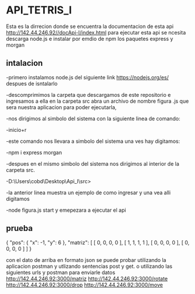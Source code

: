 # API_TETRIS_I
Esta es la dirrecion donde se encuentra la documentacion de esta api http://142.44.246.92//docApi-I/index.html
para ejecutar esta api se ncesita descarga node.js e instalar por emdio de npm los paquetes express y morgan 
 ## intalacion
 -primero instalamos node.js del siguiente link https://nodejs.org/es/ despues de isntalarlo
 
 -descomprimimos la carpeta que descargamos de este repositorio e ingresamos a ella en la carpeta src abra un archivo de nombre figura .js que sera nuestra aplicacion para poder ejecutarla,
 
 -nos dirigimos al simbolo del sistema con la siguiente linea de comando:
 
 -inicio+r 
 
-este comando nos llevara a simbolo del sistema una ves hay digitamos:

 -npm i express morgan
 
 -despues en el mismo simbolo del sistema nos dirigimos al interior de la carpeta src.
 
 -D:\Users\cobd\Desktop\Api_I\src>
 
-la anterior linea muestra un ejemplo de como ingresar y una vea alli digitamos

-node figura.js start y emepezara a ejecutar el api 


## prueba
{
    "pos": {
        "x": -1,
        "y": 6
    },
    "matriz": [
        [
            0,
            0,
            0,
            0
        ],
        [
            1,
            1,
            1,
            1
        ],
        [
            0,
            0,
            0,
            0
        ],
        [
            0,
            0,
            0,
            0
        ]
    ]
}

con el dato de arriba en formato json se puede probar utilizando la aplicacion postman y utlizando sentencias post y get.
o utilizando las siguientes urls y postman para enviarle datos
http://142.44.246.92:3000/matriz
http://142.44.246.92:3000/rotate
http://142.44.246.92:3000/drop
http://142.44.246.92:3000/move

